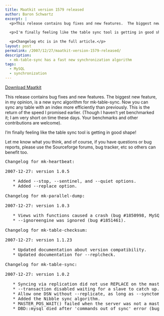 ```yaml
---
title: Maatkit version 1579 released
author: Baron Schwartz
excerpt: |
  <p>This release contains bug fixes and new features.  The biggest new feature, in my opinion, is a new sync algorithm for mk-table-sync.  Now you can sync any table with an index more efficiently than previously.  This is the return of the speed I promised earlier.  (Though I haven't yet benchmarked it; I am very short on time these days.  Your benchmarks and other contributions are welcome).</p>
  
  <p>I'm finally feeling like the table sync tool is getting in good shape!</p>
  
  <p>Changelog etc is in the full article.</p>
layout: post
permalink: /2007/12/27/maatkit-version-1579-released/
description:
  - mk-table-sync has a fast new synchronization algorithm
tags:
  - MySQL
  - synchronization
---
```

<p class="download">
  <a href="http://code.google.com/p/maatkit/">Download Maatkit</a>
</p>

This release contains bug fixes and new features. The biggest new feature, in my opinion, is a new sync algorithm for mk-table-sync. Now you can sync any table with an index more efficiently than previously. This is the return of the speed I promised earlier. (Though I haven&#8217;t yet benchmarked it; I am very short on time these days. Your benchmarks and other contributions are welcome).

I&#8217;m finally feeling like the table sync tool is getting in good shape!

Let me know what you think, and of course, if you have questions or bug reports, please use the Sourceforge forums, bug tracker, etc so others can benefit too.

<pre>Changelog for mk-heartbeat:

2007-12-27: version 1.0.5

   * Added --stop, --sentinel, and --quiet options.
   * Added --replace option.

Changelog for mk-parallel-dump:

2007-12-27: version 1.0.3

   * Views with functions caused a crash (bug #1850998, MySQL bug #29408).
   * --ignoreengine was ignored (bug #1851461).

Changelog for mk-table-checksum:

2007-12-27: version 1.1.23

   * Updated documentation about version compatibility.
   * Updated documentation for --replcheck.

Changelog for mk-table-sync:

2007-12-27: version 1.0.2

   * Syncing via replication did not use REPLACE on the master.
   * --transaction disabled waiting for a slave to catch up.
   * Allow one DSN without --replicate, as long as --synctomaster is given.
   * Added the Nibble sync algorithm.
   * MASTER_POS_WAIT() failed when the server was not a master (bug #1855480).
   * DBD::mysql died after 'commands out of sync' error (bug #1856046).</pre>